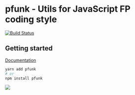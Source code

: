 # pfunk - Utils for JavaScript FP coding style

[![Build Status](https://travis-ci.com/jmlweb/pfunk.svg?branch=master)](https://travis-ci.com/jmlweb/pfunk)

## Getting started

[Documentation](https://jmlweb.github.io/pfunk/)

```sh
yarn add pfunk
# or
npm install pfunk
```

![](https://media.giphy.com/media/LlFJccHbE3sZ2/giphy-downsized.gif)
